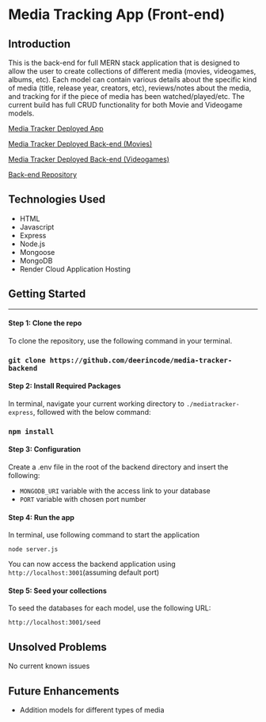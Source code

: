 # Media Tracking App (Front-end)
## Introduction
This is the back-end for full MERN stack application that is designed to allow the user to create collections of different media (movies, videogames, albums, etc). Each model can contain various details about the specific kind of media (title, release year, creators, etc), reviews/notes about the media, and tracking for if the piece of media has been watched/played/etc. The current build has full CRUD functionality for both Movie and Videogame models.

[Media Tracker Deployed App](https://vogue-mediatracker-app.onrender.com/)

[Media Tracker Deployed Back-end (Movies)](https://github.com/deerincode/media-tracker-backend/movies)

[Media Tracker Deployed Back-end (Videogames)](https://github.com/deerincode/media-tracker-backend/videogames)

[Back-end Repository](https://github.com/deerincode/media-tracker-backend)

## Technologies Used
- HTML
- Javascript
- Express
- Node.js
- Mongoose
- MongoDB
- Render Cloud Application Hosting


## Getting Started
-----
#### Step 1: Clone the repo

To clone the repository, use the following command in your terminal.
### `git clone https://github.com/deerincode/media-tracker-backend`

#### Step 2: Install Required Packages

In terminal, navigate your current working directory to `./mediatracker-express`, followed with the below command:

### `npm install`

#### Step 3: Configuration

Create a .env file in the root of the backend directory and insert the following:
- `MONGODB_URI` variable with the access link to your database
- `PORT` variable with chosen port number

#### Step 4: Run the app

In terminal, use following command to start the application 

`node server.js`

You can now access the backend application using `http://localhost:3001`(assuming default port)

#### Step 5: Seed your collections

To seed the databases for each model, use the following URL:

`http://localhost:3001/seed`

## Unsolved Problems
No current known issues

## Future Enhancements
- Addition models for different types of media

